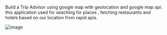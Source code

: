 Build a Trip Advisor using google map with geolocation and google map api. this application used for seaching for places , fetching restaurants and hotels based on our location from rapid apis.


![image](https://github.com/aniketroy11/Trip-Adviser/assets/118362716/7f732788-4d25-43a5-9037-6f4546c2db6a)

